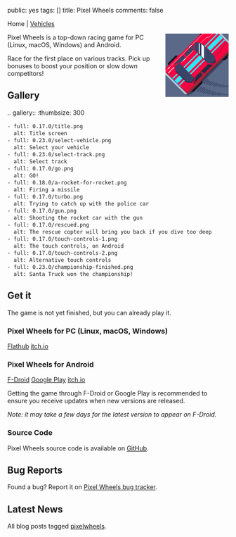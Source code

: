 public: yes
tags: []
title: Pixel Wheels
comments: false

Home | [Vehicles](vehicles/)

<div style="float: right; margin-left: 6px"><img src="icon.png"></div>

Pixel Wheels is a top-down racing game for PC (Linux, macOS, Windows) and Android.

Race for the first place on various tracks. Pick up bonuses to boost your position or slow down competitors!

## Gallery

.. gallery::
    :thumbsize: 300

    - full: 0.17.0/title.png
      alt: Title screen
    - full: 0.23.0/select-vehicle.png
      alt: Select your vehicle
    - full: 0.23.0/select-track.png
      alt: Select track
    - full: 0.17.0/go.png
      alt: GO!
    - full: 0.18.0/a-rocket-for-rocket.png
      alt: Firing a missile
    - full: 0.17.0/turbo.png
      alt: Trying to catch up with the police car
    - full: 0.17.0/gun.png
      alt: Shooting the rocket car with the gun
    - full: 0.17.0/rescued.png
      alt: The rescue copter will bring you back if you dive too deep
    - full: 0.17.0/touch-controls-1.png
      alt: The touch controls, on Android
    - full: 0.17.0/touch-controls-2.png
      alt: Alternative touch controls
    - full: 0.23.0/championship-finished.png
      alt: Santa Truck won the championship!

## Get it

The game is not yet finished, but you can already play it.

### Pixel Wheels for PC (Linux, macOS, Windows)

<a href="https://flathub.org/apps/details/com.agateau.PixelWheels" class="dl-button">Flathub</a>
<a href="https://agateau.itch.io/pixelwheels" class="dl-button">itch.io</a>

### Pixel Wheels for Android

<a href="https://f-droid.org/fr/packages/com.agateau.tinywheels.android/" class="dl-button">F-Droid</a>
<a href="https://play.google.com/apps/testing/com.agateau.tinywheels.android" class="dl-button">Google Play</a>
<a href="https://agateau.itch.io/pixelwheels" class="dl-button">itch.io</a>

Getting the game through F-Droid or Google Play is recommended to ensure you receive updates when new versions are released.

*Note: it may take a few days for the latest version to appear on F-Droid.*

### Source Code

Pixel Wheels source code is available on [GitHub](https://github.com/agateau/pixelwheels).

## Bug Reports

Found a bug? Report it on [Pixel Wheels bug tracker](https://github.com/agateau/pixelwheels/issues).

## Latest News

All blog posts tagged [pixelwheels](/tags/pixelwheels).
